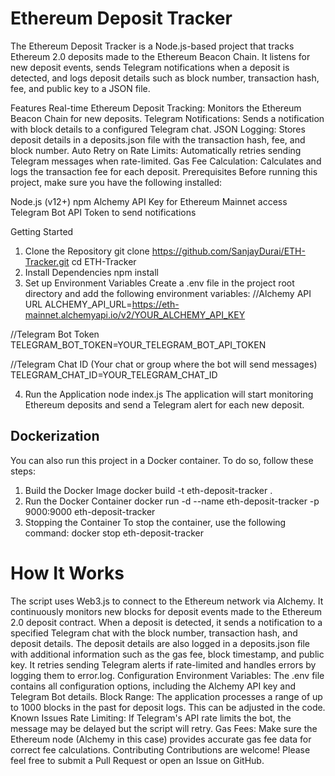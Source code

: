 # Ethereum Deposit Tracker
The Ethereum Deposit Tracker is a Node.js-based project that tracks Ethereum 2.0 deposits made to the Ethereum Beacon Chain. It listens for new deposit events, sends Telegram notifications when a deposit is detected, and logs deposit details such as block number, transaction hash, fee, and public key to a JSON file.

Features
Real-time Ethereum Deposit Tracking: Monitors the Ethereum Beacon Chain for new deposits.
Telegram Notifications: Sends a notification with block details to a configured Telegram chat.
JSON Logging: Stores deposit details in a deposits.json file with the transaction hash, fee, and block number.
Auto Retry on Rate Limits: Automatically retries sending Telegram messages when rate-limited.
Gas Fee Calculation: Calculates and logs the transaction fee for each deposit.
Prerequisites
Before running this project, make sure you have the following installed:

Node.js (v12+)
npm
Alchemy API Key for Ethereum Mainnet access
Telegram Bot API Token to send notifications

Getting Started
1. Clone the Repository
   git clone https://github.com/SanjayDurai/ETH-Tracker.git
   cd ETH-Tracker
2. Install Dependencies
npm install
3. Set up Environment Variables
Create a .env file in the project root directory and add the following environment variables:
//Alchemy API URL
ALCHEMY_API_URL=https://eth-mainnet.alchemyapi.io/v2/YOUR_ALCHEMY_API_KEY

//Telegram Bot Token
TELEGRAM_BOT_TOKEN=YOUR_TELEGRAM_BOT_API_TOKEN

//Telegram Chat ID (Your chat or group where the bot will send messages)
TELEGRAM_CHAT_ID=YOUR_TELEGRAM_CHAT_ID

4. Run the Application
   node index.js
The application will start monitoring Ethereum deposits and send a Telegram alert for each new deposit.

## Dockerization
You can also run this project in a Docker container. To do so, follow these steps:

1. Build the Docker Image
docker build -t eth-deposit-tracker .
2. Run the Docker Container
   docker run -d --name eth-deposit-tracker -p 9000:9000 eth-deposit-tracker
3. Stopping the Container
To stop the container, use the following command:
docker stop eth-deposit-tracker

# How It Works
The script uses Web3.js to connect to the Ethereum network via Alchemy.
It continuously monitors new blocks for deposit events made to the Ethereum 2.0 deposit contract.
When a deposit is detected, it sends a notification to a specified Telegram chat with the block number, transaction hash, and deposit details.
The deposit details are also logged in a deposits.json file with additional information such as the gas fee, block timestamp, and public key.
It retries sending Telegram alerts if rate-limited and handles errors by logging them to error.log.
Configuration
Environment Variables: The .env file contains all configuration options, including the Alchemy API key and Telegram Bot details.
Block Range: The application processes a range of up to 1000 blocks in the past for deposit logs. This can be adjusted in the code.
Known Issues
Rate Limiting: If Telegram's API rate limits the bot, the message may be delayed but the script will retry.
Gas Fees: Make sure the Ethereum node (Alchemy in this case) provides accurate gas fee data for correct fee calculations.
Contributing
Contributions are welcome! Please feel free to submit a Pull Request or open an Issue on GitHub.
